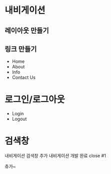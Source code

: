 # 내비게이션 

## 레이아웃 만들기 

## 링크 만들기

- Home
- About
- Info
- Contact Us


# 로그인/로그아웃 
- Login
- Logout 

# 검색창 

내비게이션 검색창 추가 
내비게이션 개발 완료 close #1 

츄가~
